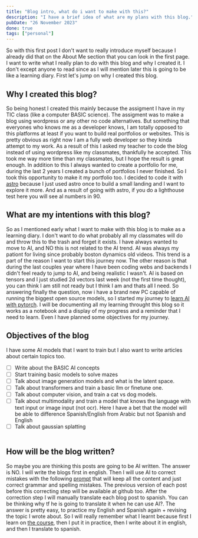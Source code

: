 ```yaml
---
title: "Blog intro, what do i want to make with this?"
description: "I have a brief idea of what are my plans with this blog."
pubDate: "26 November 2023"
done: true
tags: ["personal"]
---
```


So with this first post I don't want to really introduce myself because I already did that on the About Me section that you can look in the first page. I want to write what I really plan to do with this blog and why I created it. I don't except anyone to read since as I will mention later this is going to be like a learning diary. First let's jump on why I created this blog.

## Why I created this blog?

So being honest I created this mainly because the assigment I have in my TIC class (like a computer BASIC science). The assigment was to make a blog using wordpress or any other no code alternatives. But something that everyones who knows me as a developer knows, I am totally opposed to this platforms at least if you want to build real portfolios or websites. This is pretty obvious as right now I am a fully web developer so they kinda attempt to my work. As a result of this I asked my teacher to code the blog instead of using wordpress like my classmates, thankfully he accepted. This took me way more time than my classmates, but I hope the result is great enough. In addition to this I always wanted to create a portfolio for me, during the last 2 years I created a bunch of portfolios I never finished. So I took this opportunity to make it my portfolio too. I decided to code it with [astro](https://astro.build) because I just used astro once to build a small landing and I want to explore it more. And as a result of going with astro, if you do a lighthouse test here you will see al numbers in 90.

## What are my intentions with this blog?

So as I mentioned early what I want to make with this blog is to make as a learning diary. I don't want to do what probably all my classmates will do and throw this to the trash and forget it exists. I have always wanted to move to AI, and NO this is not related to the AI trend. AI was always my pationt for living since probably boston dynamics old videos. This trend is a part of the reason I want to start this journey now. The other reason is that during the last couples year where I have been coding webs and backends I didn't feel ready to jump to AI, and being realistic I wasn't. AI is based on tensors and I just studied 2d vectors last week (not the first time thought), you can think I am still not ready but I think I am and thats all I need. So answering finally the question, now i have a brand new PC capable of running the biggest open source models, so I started my journey to [learn AI with pytorch](https://youtu.be/V_xro1bcAuA?si=DBrHbokYyTiHQJqc). I will be documenting all my learning throught this blog so it works as a notebook and a display of my progress and a reminder that I need to learn. Even I have planned some objectives for my journey.

## Objectives of the blog

I have some AI models that I want to train but I also want to write articles about certain topics too.

- [ ] Write about the BASIC AI concepts
- [ ] Start training basic models to solve mazes
- [ ] Talk about image generation models and what is the latent space.
- [ ] Talk about transformers and train a basic llm or finetune one.
- [ ] Talk about computer vision, and train a cat vs dog models.
- [ ] Talk about multimodality and train a model that knows the language with text input or image input (not ocr). Here I have a bet that the model will be able to difference Spanish/English from Arabic but not Spanish and English
- [ ] Talk about gaussian splatting
      <br></br>

## How will be the blog written?

So maybe you are thinking this posts are going to be AI written. The answer is NO. I will write the blogs first in english. Then I will use AI to correct mistakes with the following [prompt]() that will keep all the content and just correct grammar and spelling mistakes. The previous version of each post before this correcting step will be available at github too. After the correction step I will manually translate each blog post to spanish. You can be thinking why tf he is going to translate it when he can use AI?. The answer is pretty easy, to practice my English and Spanish again + revising the topic I wrote about. So I will really remember what I learnt because first I learn on [the course](https://youtu.be/V_xro1bcAuA?si=DBrHbokYyTiHQJqc), then I put it in practice, then I write about it in english, and then I translate to spanish.
